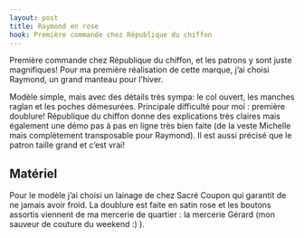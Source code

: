 ```yaml
---
layout: post
title: Raymond en rose
hook: Première commande chez République du chiffon
---
```


Première commande chez République du chiffon, et les patrons y sont juste magnifiques! Pour ma première réalisation de cette marque, j’ai choisi Raymond, un grand manteau pour l’hiver.

Modèle simple, mais avec des détails très sympa: le col ouvert, les manches raglan et les poches démesurées. Principale difficulté pour moi : première doublure! République du chiffon donne des explications très claires mais également une démo pas à pas en ligne très bien faite (de la veste Michelle mais complètement transposable pour Raymond). Il est aussi précisé que le patron taille grand et c’est vrai!

## Matériel

Pour le modèle j’ai choisi un lainage de chez Sacré Coupon qui garantit de ne jamais avoir froid. La doublure est faite en satin rose et les boutons assortis viennent de ma mercerie de quartier : la mercerie Gérard (mon sauveur de couture du weekend :) ).
